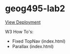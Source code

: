 # geog495-lab2

<a href="https://olsenbt.github.io/geog495-lab2/" target="_blank">View Deployment</a>

W3 How To's: 
- Fixed TopNav (index.html)
- Parallax (index.html)